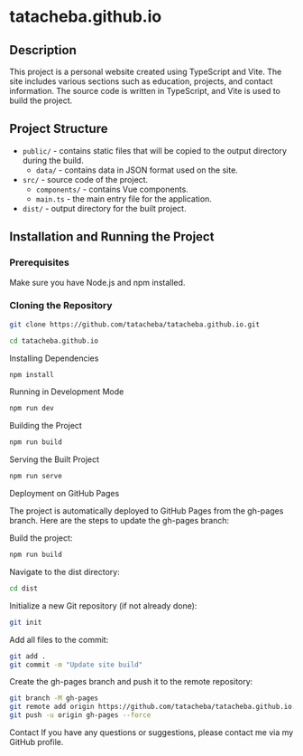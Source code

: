 # tatacheba.github.io

## Description

This project is a personal website created using TypeScript and Vite. The site includes various sections such as education, projects, and contact information. The source code is written in TypeScript, and Vite is used to build the project.

## Project Structure

- `public/` - contains static files that will be copied to the output directory during the build.
  - `data/` - contains data in JSON format used on the site.
- `src/` - source code of the project.
  - `components/` - contains Vue components.
  - `main.ts` - the main entry file for the application.
- `dist/` - output directory for the built project.

## Installation and Running the Project

### Prerequisites

Make sure you have Node.js and npm installed.

### Cloning the Repository

```bash
git clone https://github.com/tatacheba/tatacheba.github.io.git

cd tatacheba.github.io
```

Installing Dependencies

```bash
npm install
```

Running in Development Mode

```bash
npm run dev
```

Building the Project

```bash
npm run build
```

Serving the Built Project

```bash
npm run serve
```

Deployment on GitHub Pages

The project is automatically deployed to GitHub Pages from the gh-pages branch. Here are the steps to update the gh-pages branch:

Build the project:

```bash
npm run build
```

Navigate to the dist directory:

```bash
cd dist
```

Initialize a new Git repository (if not already done):

```bash
git init
```

Add all files to the commit:

```bash
git add .
git commit -m "Update site build"
```

Create the gh-pages branch and push it to the remote repository:

```bash
git branch -M gh-pages
git remote add origin https://github.com/tatacheba/tatacheba.github.io.git
git push -u origin gh-pages --force
```

Contact
If you have any questions or suggestions, please contact me via my GitHub profile.

